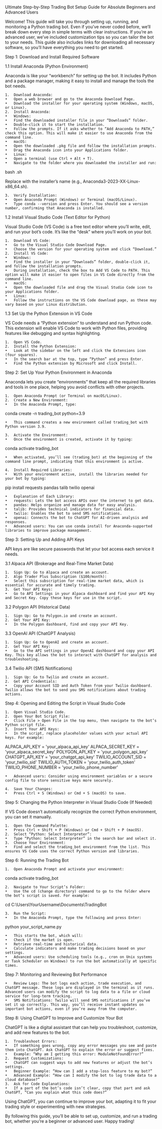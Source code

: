 Ultimate Step-by-Step Trading Bot Setup Guide for Absolute Beginners and Advanced Users

Welcome! This guide will take you through setting up, running, and monitoring a Python trading bot. Even if you’ve never coded before, we’ll break down every step in simple terms with clear instructions. If you’re an advanced user, we’ve included customization tips so you can tailor the bot to your needs. This guide also includes links for downloading all necessary software, so you’ll have everything you need to get started.

Step 1: Download and Install Required Software

1.1 Install Anaconda (Python Environment)

Anaconda is like your “workbench” for setting up the bot. It includes Python and a package manager, making it easy to install and manage the tools the bot needs.

	1.	Download Anaconda:
	•	Open a web browser and go to the Anaconda Download Page.
	•	Download the installer for your operating system (Windows, macOS, or Linux).
	2.	Install Anaconda:
	•	Windows:
	•	Find the downloaded installer file in your “Downloads” folder.
	•	Double-click it to start the installation.
	•	Follow the prompts. If it asks whether to “Add Anaconda to PATH,” check this option. This will make it easier to use Anaconda from the command line.
	•	macOS:
	•	Open the downloaded .pkg file and follow the installation prompts.
	•	Drag the Anaconda icon into your Applications folder.
	•	Linux:
	•	Open a terminal (use Ctrl + Alt + T).
	•	Navigate to the folder where you downloaded the installer and run:

bash <filename>.sh

Replace <filename> with the installer’s name (e.g., Anaconda3-2023-XX-Linux-x86_64.sh).

	3.	Verify Installation:
	•	Open Anaconda Prompt (Windows) or Terminal (macOS/Linux).
	•	Type conda --version and press Enter. You should see a version number, confirming that Anaconda is installed.

1.2 Install Visual Studio Code (Text Editor for Python)

Visual Studio Code (VS Code) is a free text editor where you’ll write, edit, and run your bot’s code. It’s like the “desk” where you’ll work on your bot.

	1.	Download VS Code:
	•	Go to the Visual Studio Code Download Page.
	•	Choose the version for your operating system and click “Download.”
	2.	Install VS Code:
	•	Windows:
	•	Find the installer in your “Downloads” folder, double-click it, and follow the installation prompts.
	•	During installation, check the box to Add VS Code to PATH. This option will make it easier to open files in VS Code directly from the command line.
	•	macOS:
	•	Open the downloaded file and drag the Visual Studio Code icon to your Applications folder.
	•	Linux:
	•	Follow the instructions on the VS Code download page, as these may vary based on your Linux distribution.

1.3 Set Up the Python Extension in VS Code

VS Code needs a “Python extension” to understand and run Python code. This extension will enable VS Code to work with Python files, providing features like debugging and syntax highlighting.

	1.	Open VS Code.
	2.	Install the Python Extension:
	•	Look at the sidebar on the left and click the Extensions icon (four squares).
	•	In the search bar at the top, type “Python” and press Enter.
	•	Find the Python extension by Microsoft and click Install.

Step 2: Set Up Your Python Environment in Anaconda

Anaconda lets you create “environments” that keep all the required libraries and tools in one place, helping you avoid conflicts with other projects.

	1.	Open Anaconda Prompt (or Terminal on macOS/Linux).
	2.	Create a New Environment:
	•	In the Anaconda Prompt, type:

conda create -n trading_bot python=3.9


	•	This command creates a new environment called trading_bot with Python version 3.9.

	3.	Activate the Environment:
	•	Once the environment is created, activate it by typing:

conda activate trading_bot


	•	When activated, you’ll see (trading_bot) at the beginning of the command line prompt, indicating that this environment is active.

	4.	Install Required Libraries:
	•	With your environment active, install the libraries needed for your bot by typing:

pip install requests pandas talib twilio openai


	•	Explanation of Each Library:
	•	requests: Lets the bot access APIs over the internet to get data.
	•	pandas: Helps organize and manage data for easy analysis.
	•	talib: Provides technical indicators for financial data.
	•	twilio: Enables the bot to send SMS notifications.
	•	openai: Connects the bot to ChatGPT for AI-driven analysis and responses.
	•	Advanced users: You can use conda install for Anaconda-supported libraries to improve package management.

Step 3: Setting Up and Adding API Keys

API keys are like secure passwords that let your bot access each service it needs.

3.1 Alpaca API (Brokerage and Real-Time Market Data)

	1.	Sign Up: Go to Alpaca and create an account.
	2.	Algo Trader Plus Subscription ($100/month):
	•	Select this subscription for real-time market data, which is essential for accurate and timely trading.
	3.	Get Your API Keys:
	•	Go to API Settings in your Alpaca dashboard and find your API Key and Secret Key. Copy these keys for use in the script.

3.2 Polygon API (Historical Data)

	1.	Sign Up: Go to Polygon.io and create an account.
	2.	Get Your API Key:
	•	In the Polygon dashboard, find and copy your API Key.

3.3 OpenAI API (ChatGPT Analysis)

	1.	Sign Up: Go to OpenAI and create an account.
	2.	Get Your API Key:
	•	Go to the API settings in your OpenAI dashboard and copy your API Key. This key allows the bot to interact with ChatGPT for analysis and troubleshooting.

3.4 Twilio API (SMS Notifications)

	1.	Sign Up: Go to Twilio and create an account.
	2.	Get API Credentials:
	•	Copy your Account SID and Auth Token from your Twilio dashboard. Twilio allows the bot to send you SMS notifications about trading actions.

Step 4: Opening and Editing the Script in Visual Studio Code

	1.	Open Visual Studio Code.
	2.	Open Your Bot Script File:
	•	Click File > Open File in the top menu, then navigate to the bot’s Python script file.
	3.	Insert Your API Keys:
	•	In the script, replace placeholder values with your actual API keys. For example:

ALPACA_API_KEY = 'your_alpaca_api_key'
ALPACA_SECRET_KEY = 'your_alpaca_secret_key'
POLYGON_API_KEY = 'your_polygon_api_key'
CHATGPT_API_KEY = 'your_chatgpt_api_key'
TWILIO_ACCOUNT_SID = 'your_twilio_sid'
TWILIO_AUTH_TOKEN = 'your_twilio_auth_token'
TWILIO_PHONE_NUMBER = 'your_twilio_phone_number'


	•	Advanced users: Consider using environment variables or a secure config file to store sensitive keys more securely.

	4.	Save Your Changes:
	•	Press Ctrl + S (Windows) or Cmd + S (macOS) to save.

Step 5: Changing the Python Interpreter in Visual Studio Code (If Needed)

If VS Code doesn’t automatically recognize the correct Python environment, you can set it manually.

	1.	Open the Command Palette:
	•	Press Ctrl + Shift + P (Windows) or Cmd + Shift + P (macOS).
	2.	Select “Python: Select Interpreter”:
	•	Type “Python: Select Interpreter” in the search bar and select it.
	3.	Choose Your Environment:
	•	Find and select the trading_bot environment from the list. This ensures VS Code uses the correct Python version and libraries.

Step 6: Running the Trading Bot

	1.	Open Anaconda Prompt and activate your environment:

conda activate trading_bot


	2.	Navigate to Your Script’s Folder:
	•	Use the cd (change directory) command to go to the folder where the bot’s script is saved. For example:

cd C:\Users\YourUsername\Documents\TradingBot


	3.	Run the Script:
	•	In the Anaconda Prompt, type the following and press Enter:

python your_script_name.py


	•	This starts the bot, which will:
	•	Check if the market is open.
	•	Retrieve real-time and historical data.
	•	Calculate indicators and make trading decisions based on your settings.
	•	Advanced users: Use scheduling tools (e.g., cron on Unix systems or Task Scheduler on Windows) to run the bot automatically at specific times.

Step 7: Monitoring and Reviewing Bot Performance

	•	Review Logs: The bot logs each action, trade execution, and ChatGPT message. These logs are displayed in the terminal as it runs. Advanced users can modify the script to log data to a file or cloud service for long-term tracking.
	•	SMS Notifications: Twilio will send SMS notifications if you’ve set it up correctly. This way, you’ll receive instant updates on important bot actions, even if you’re away from the computer.

Step 8: Using ChatGPT to Improve and Customize Your Bot

ChatGPT is like a digital assistant that can help you troubleshoot, customize, and add new features to the bot.

	1.	Troubleshoot Errors:
	•	If something goes wrong, copy any error messages you see and paste them into ChatGPT. Ask ChatGPT to explain the error or suggest fixes.
	•	Example: “Why am I getting this error: ModuleNotFoundError?”
	2.	Request Customizations:
	•	ChatGPT can suggest ways to add new features or adjust the bot’s settings.
	•	Beginner Example: “How can I add a stop-loss feature to my bot?”
	•	Advanced Example: “How can I modify the bot to log trade data to a cloud database?”
	3.	Ask for Code Explanations:
	•	If a part of the bot’s code isn’t clear, copy that part and ask ChatGPT, “Can you explain what this code does?”

Using ChatGPT, you can continue to improve your bot, adapting it to fit your trading style or experimenting with new strategies.

By following this guide, you’ll be able to set up, customize, and run a trading bot, whether you’re a beginner or advanced user. Happy trading!